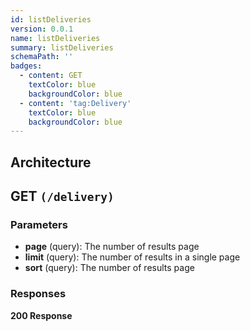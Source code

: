 ```yaml
---
id: listDeliveries
version: 0.0.1
name: listDeliveries
summary: listDeliveries
schemaPath: ''
badges:
  - content: GET
    textColor: blue
    backgroundColor: blue
  - content: 'tag:Delivery'
    textColor: blue
    backgroundColor: blue
---
```

## Architecture
<NodeGraph />



## GET `(/delivery)`

### Parameters
- **page** (query): The number of results page
- **limit** (query): The number of results in a single page
- **sort** (query): The number of results page




### Responses
**200 Response**
<SchemaViewer file="response-200.json" maxHeight="500" id="response-200" />
